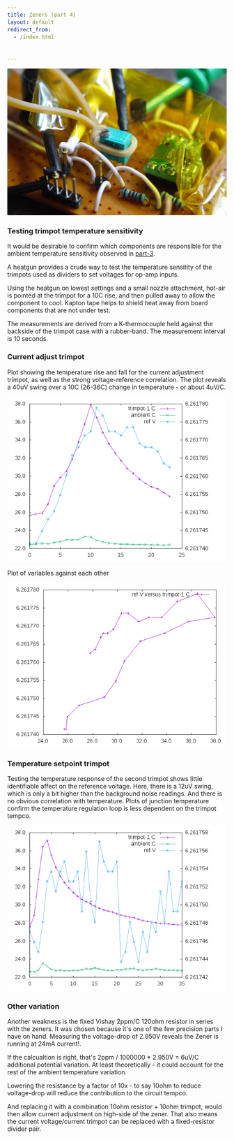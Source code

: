 ```yaml
---
title: Zeners (part 4)
layout: default
redirect_from:
  - /index.html


---
```


![board](/public/images/dw232/DSC02624.JPG)


### Testing trimpot temperature sensitivity


It would be desirable to confirm which components are responsible for the ambient temperature sensitivity observed in [part-3](/2017/01/10/dw232-circuit-3.html). 

A heatgun provides a crude way to test the temperature sensitity of the trimpots used as dividers to set voltages for op-amp inputs. 

Using the heatgun on lowest settings and a small nozzle attachment, hot-air is pointed at the trimpot for a 10C rise, and then pulled away to allow the component to cool. Kapton tape helps to shield heat away from board components that are not under test. 

The measurements are derived from a K-thermocouple held against the backside of the trimpot case with a rubber-band. The measurement interval is 10 seconds.

### Current adjust trimpot

Plot showing the temperature rise and fall for the current adjustment trimpot, as well as the strong voltage-reference correlation. The plot reveals a 40uV swing over a 10C (26-36C) change in temperature - or about 4uV/C. 


![plot](/public/images/dw232/sensitivity-01/output/plot-01.png)

Plot of variables against each other

![plot](/public/images/dw232/sensitivity-01/output/plot-02.png)


### Temperature setpoint trimpot

Testing the temperature response of the second trimpot shows little identifiable affect on the reference voltage. Here, there is a 12uV swing, which is only a bit higher than the background noise readings. And there is no obvious correlation with temperature. Plots of junction temperature confirm the temperature regulation loop is less dependent on the trimpot tempco.

![plot](/public/images/dw232/sensitivity-02/output/plot-01.png)


### Other variation

Another weakness is the fixed Vishay 2ppm/C 120ohm resistor in series with the zeners. It was chosen because it's one of the few precision parts I have on hand. Measuring the voltage-drop of 2.950V reveals the Zener is running at 24mA current!.

If the calcualtion is right, that's  2ppm / 1000000 * 2.950V = 6uV/C additional potential variation. At least theoretically - it could account for the rest of the ambient temperature variation.

Lowering the resistance by a factor of 10x - to say 10ohm to reduce voltage-drop will reduce the contribution to the circuit tempco. 

And replacing it with a combination 10ohm resistor + 10ohm trimpot, would then allow current adjustment on high-side of the zener. That also means the current voltage/current trimpot can be replaced with a fixed-resistor divider pair. 


